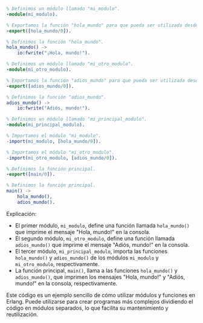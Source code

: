 ```erlang
% Definimos un módulo llamado "mi_modulo".
-module(mi_modulo).

% Exportamos la función "hola_mundo" para que pueda ser utilizada desde otros módulos.
-export([hola_mundo/0]).

% Definimos la función "hola_mundo".
hola_mundo() ->
    io:fwrite("¡Hola, mundo!").

% Definimos un módulo llamado "mi_otro_modulo".
-module(mi_otro_modulo).

% Exportamos la función "adios_mundo" para que pueda ser utilizada desde otros módulos.
-export([adios_mundo/0]).

% Definimos la función "adios_mundo".
adios_mundo() ->
    io:fwrite("Adiós, mundo!").

% Definimos un módulo llamado "mi_principal_modulo".
-module(mi_principal_modulo).

% Importamos el módulo "mi_modulo".
-import(mi_modulo, [hola_mundo/0]).

% Importamos el módulo "mi_otro_modulo".
-import(mi_otro_modulo, [adios_mundo/0]).

% Definimos la función principal.
-export([main/0]).

% Definimos la función principal.
main() ->
    hola_mundo(),
    adios_mundo().

```

Explicación:

* El primer módulo, `mi_modulo`, define una función llamada `hola_mundo()` que imprime el mensaje "Hola, mundo!" en la consola.
* El segundo módulo, `mi_otro_modulo`, define una función llamada `adios_mundo()` que imprime el mensaje "Adiós, mundo!" en la consola.
* El tercer módulo, `mi_principal_modulo`, importa las funciones `hola_mundo()` y `adios_mundo()` de los módulos `mi_modulo` y `mi_otro_modulo`, respectivamente.
* La función principal, `main()`, llama a las funciones `hola_mundo()` y `adios_mundo()`, que imprimen los mensajes "Hola, mundo!" y "Adiós, mundo!" en la consola, respectivamente.

Este código es un ejemplo sencillo de cómo utilizar módulos y funciones en Erlang. Puede utilizarse para crear programas más complejos dividiendo el código en módulos separados, lo que facilita su mantenimiento y reutilización.
